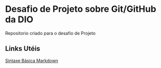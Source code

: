 # Desafio de Projeto sobre Git/GitHub da DIO
Repositorio criado para o desafio de Projeto

## Links Utéis
[Sintaxe Básica Markdown](https://www.markdownguide.org/getting-started/)
